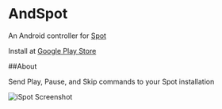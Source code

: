 AndSpot
=======

An Android controller for [Spot](https://github.com/minton/Spot)

Install at [Google Play Store](https://play.google.com/store/apps/details?id=com.nickotter.andspot&referrer=utm_source%3Dgithub)

##About

Send Play, Pause, and Skip commands to your Spot installation

![iSpot Screenshot](https://s3.amazonaws.com/andspot/Screenshot_2014-02-14-00-36-36.png)
